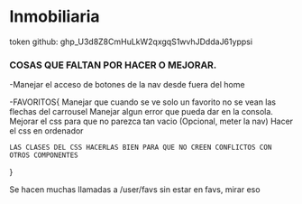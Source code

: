# Inmobiliaria



token github:
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



### COSAS QUE FALTAN POR HACER O MEJORAR.

-Manejar el acceso de botones de la nav desde fuera del home

-FAVORITOS{
    Manejar que cuando se ve solo un favorito no se vean las flechas del carrousel
    Manejar algun error que pueda dar en la consola.
    Mejorar el css para que no parezca tan vacio (Opcional, meter la nav)
    Hacer el css en ordenador

    LAS CLASES DEL CSS HACERLAS BIEN PARA QUE NO CREEN CONFLICTOS CON OTROS COMPONENTES

}

Se hacen muchas llamadas a /user/favs sin estar en favs, mirar eso


